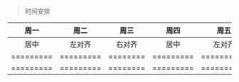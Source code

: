 > 时间安排

|   周一   |   周二  |   周三  |   周四   |   周五  |   周六  |    周日   |
|:-------:|:-------:|:-------:|:-------:|:-------:|:-------:|:-------:|
|   居中  |   左对齐 | 右对齐  |   居中  |   左对齐 | 右对齐   |   居中  |
|=========|=========|========|=========|==========|=========|=========|
|=========|=========|========|=========|==========|=========|=========|